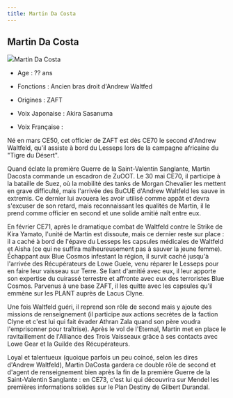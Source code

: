 ```yaml
---
title: Martin Da Costa
---
```


Martin Da Costa
---------------


![](/images/stories/saga/gundamseed/images/dakosuta/dakosuta.jpg)Martin Da Costa   
- Age : ?? ans 
  
- Fonctions : Ancien bras droit d'Andrew Waltfed
  
- Origines : ZAFT 
  
- Voix Japonaise : Akira Sasanuma
  
- Voix Française :


Né en mars CE50, cet officier de ZAFT est dès CE70 le second d'Andrew Waltfeld, qu'il assiste à bord du Lesseps lors de la campagne africaine du "Tigre du Désert".


Quand éclate la première Guerre de la Saint-Valentin Sanglante, Martin Dacosta commande un escadron de ZuOOT. Le 30 mai CE70, il participe à la bataille de Suez, où la mobilité des tanks de Morgan Chevalier les mettent en grave difficulté, mais l'arrivée des BuCUE d'Andrew Waltfeld les sauve in extremis. Ce dernier lui avouera les avoir utilisé comme appât et devra s'excuser de son retard, mais reconnaissant les qualités de Martin, il le prend comme officier en second et une solide amitié naît entre eux. 


En février CE71, après le dramatique combat de Waltfeld contre le Strike de Kira Yamato, l'unité de Martin est dissoute, mais ce dernier reste sur place : il a caché à bord de l'épave du Lesseps les capsules médicales de Waltfeld et Aisha (ce qui ne suffira malheureusement pas à sauver la jeune femme). Échappant aux Blue Cosmos infestant la région, il survit caché jusqu'à l'arrivée des Récupérateurs de Lowe Guele, venu réparer le Lesseps pour en faire leur vaisseau sur Terre. Se liant d'amitié avec eux, il leur apporte son expertise du cuirassé terrestre et affronte avec eux des terroristes Blue Cosmos. Parvenus à une base ZAFT, il les quitte avec les capsules qu'il emmène sur les PLANT auprès de Lacus Clyne. 


Une fois Waltfeld guéri, il reprend son rôle de second mais y ajoute des missions de renseignement (il participe aux actions secrètes de la faction Clyne et c'est lui qui fait évader Athran Zala quand son père voudra l'emprisonner pour traîtrise). Après le vol de l'Eternal, Martin met en place le ravitaillement de l'Alliance des Trois Vaisseaux grâce à ses contacts avec Lowe Gear et la Guilde des Récupérateurs.


Loyal et talentueux (quoique parfois un peu coincé, selon les dires d'Andrew Waltfeld), Martin DaCosta gardera ce double rôle de second et d'agent de renseignement bien après la fin de la première Guerre de la Saint-Valentin Sanglante : en CE73, c'est lui qui découvrira sur Mendel les premières informations solides sur le Plan Destiny de Gilbert Durandal.

